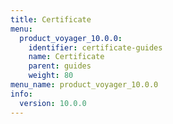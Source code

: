 ```yaml
---
title: Certificate
menu:
  product_voyager_10.0.0:
    identifier: certificate-guides
    name: Certificate
    parent: guides
    weight: 80
menu_name: product_voyager_10.0.0
info:
  version: 10.0.0
---
```


